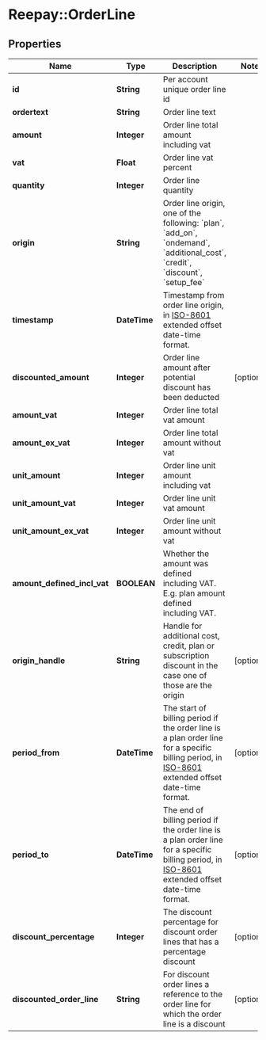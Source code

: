 # Reepay::OrderLine

## Properties
Name | Type | Description | Notes
------------ | ------------- | ------------- | -------------
**id** | **String** | Per account unique order line id | 
**ordertext** | **String** | Order line text | 
**amount** | **Integer** | Order line total amount including vat | 
**vat** | **Float** | Order line vat percent | 
**quantity** | **Integer** | Order line quantity | 
**origin** | **String** | Order line origin, one of the following: &#x60;plan&#x60;, &#x60;add_on&#x60;, &#x60;ondemand&#x60;, &#x60;additional_cost&#x60;, &#x60;credit&#x60;, &#x60;discount&#x60;, &#x60;setup_fee&#x60; | 
**timestamp** | **DateTime** | Timestamp from order line origin, in [ISO-8601](http://en.wikipedia.org/wiki/ISO_8601) extended offset date-time format. | 
**discounted_amount** | **Integer** | Order line amount after potential discount has been deducted | [optional] 
**amount_vat** | **Integer** | Order line total vat amount | 
**amount_ex_vat** | **Integer** | Order line total amount without vat | 
**unit_amount** | **Integer** | Order line unit amount including vat | 
**unit_amount_vat** | **Integer** | Order line unit vat amount | 
**unit_amount_ex_vat** | **Integer** | Order line unit amount without vat | 
**amount_defined_incl_vat** | **BOOLEAN** | Whether the amount was defined including VAT. E.g. plan amount defined including VAT. | 
**origin_handle** | **String** | Handle for additional cost, credit, plan or subscription discount in the case one of those are the origin | [optional] 
**period_from** | **DateTime** | The start of billing period if the order line is a plan order line for a specific billing period, in [ISO-8601](http://en.wikipedia.org/wiki/ISO_8601) extended offset date-time format. | [optional] 
**period_to** | **DateTime** | The end of billing period if the order line is a plan order line for a specific billing period, in [ISO-8601](http://en.wikipedia.org/wiki/ISO_8601) extended offset date-time format. | [optional] 
**discount_percentage** | **Integer** | The discount percentage for discount order lines that has a percentage discount | [optional] 
**discounted_order_line** | **String** | For discount order lines a reference to the order line for which the order line is a discount | [optional] 


